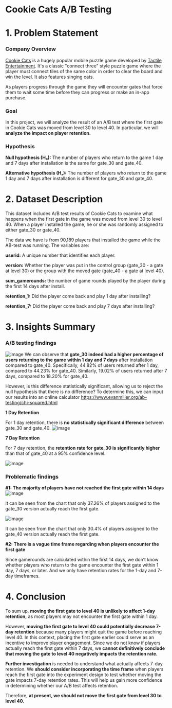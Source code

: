 # Cookie Cats A/B Testing
# 1. Problem Statement

### Company Overview

[Cookie Cats](https://www.facebook.com/cookiecatsgame) is a hugely popular mobile puzzle game developed by [Tactile Entertainment](http://tactile.dk/). It's a classic "connect three" style puzzle game where the player must connect tiles of the same color in order to clear the board and win the level. It also features singing cats. 

As players progress through the game they will encounter gates that force them to wait some time before they can progress or make an in-app purchase. 

### Goal

In this project, we will analyze the result of an A/B test where the first gate in Cookie Cats was moved from level 30 to level 40. In particular, we will **analyze the impact on player retention.**

### Hypothesis

**Null hypothesis (H₀):** The number of players who return to the game 1 day and 7 days after installation is the same for gate_30 and gate_40.

**Alternative hypothesis (Hₐ):** The number of players who return to the game 1 day and 7 days after installation is different for gate_30 and gate_40.

# **2. Dataset Description**

This dataset includes A/B test results of Cookie Cats to examine what happens when the first gate in the game was moved from level 30 to level 40. When a player installed the game, he or she was randomly assigned to either gate_30 or gate_40. 

The data we have is from 90,189 players that installed the game while the AB-test was running. The variables are:

**userid:** A unique number that identifies each player.

**version:** Whether the player was put in the control group (gate_30 - a gate at level 30) or the group with the moved gate (gate_40 - a gate at level 40).

**sum_gamerounds:** the number of game rounds played by the player during the first 14 days after install.

**retention_1:** Did the player come back and play 1 day after installing?

**retention_7:** Did the player come back and play 7 days after installing?

# 3. Insights Summary

### A/B testing findings

![image](https://github.com/user-attachments/assets/b0468899-0265-4fee-806a-05b0d28bc7ee)
We can observe that **gate_30 indeed had a higher percentage of users returning to the game** **within 1 day and 7 days** after installation compared to gate_40. Specifically, 44.82% of users returned after 1 day, compared to 44.23% for gate_40. Similarly, 19.02% of users returned after 7 days, compared to 18.20% for gate_40.

However, is this difference statistically significant, allowing us to reject the null hypothesis that there is no difference? To determine this, we can input our results into an online calculator https://www.evanmiller.org/ab-testing/chi-squared.html 

**1 Day Retention**

For 1 day retention, there is **no statistically significant difference** between gate_30 and gate_40.
![image](https://github.com/user-attachments/assets/d0e7e59e-f699-4767-accb-4e35a0f09904)



**7 Day Retention**

For 7 day retention, the **retention rate for gate_30 is significantly higher** than that of gate_40 at a 95% confidence level. 

![image](https://github.com/user-attachments/assets/ec5a7bf4-de90-4ad4-9b53-afcc80a35f4f)


### Problematic findings

**#1: The majority of players have not reached the first gate within 14 days**
![image](https://github.com/user-attachments/assets/8d609481-dfaf-40e9-b766-20408c66edba)



It can be seen from the chart that only 37.26% of players assigned to the gate_30 version actually reach the first gate.

![image](https://github.com/user-attachments/assets/89682b04-d075-41aa-9572-bae36ccc18ac)



It can be seen from the chart that only 30.4% of players assigned to the gate_40 version actually reach the first gate.

**#2: There is a vague time frame regarding when players encounter the first gate**

Since gamerounds are calculated within the first 14 days, we don’t know whether players who return to the game encounter the first gate within 1 day, 7 days, or later. And we only have retention rates for the 1-day and 7-day timeframes.

# 4. Conclusion

To sum up, **moving the first gate to level 40 is unlikely to affect 1-day retention,** as most players may not encounter the first gate within 1 day.

However, **moving the first gate to level 40 could potentially decrease 7-day retention** because many players might quit the game before reaching level 40. In this context, placing the first gate earlier could serve as an incentive to improve player engagement. Since we do not know if players actually reach the first gate within 7 days, we **cannot definitively conclude that moving the gate to level 40 negatively impacts the retention rate.**

**Further investigation** is needed to understand what actually affects 7-day retention. We **should consider incorporating the time frame** when players reach the first gate into the experiment design to test whether moving the gate impacts 7-day retention rates. This will help us gain more confidence in determining whether our A/B test affects retention.

Therefore, **at present, we should not move the first gate from level 30 to level 40.**
